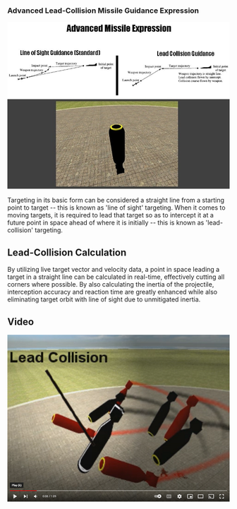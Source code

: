 ### Advanced Lead-Collision Missile Guidance Expression

![Lead-collision](https://github.com/TimIsabella/Gmod-AdvancedMissileExpression/blob/main/Lead-Collision.jpg)

Targeting in its basic form can be considered a straight line from a
starting point to target -- this is known as 'line of sight' targeting.
When it comes to moving targets, it is required to lead that target so as
to intercept it at a future point in space ahead of where it is initially -- this is known as
'lead-collision' targeting.

## Lead-Collision Calculation

By utilizing live target vector and velocity data, a point in space leading a 
target in a straight line can be calculated in real-time, effectively cutting 
all corners where possible. By also calculating the inertia of the projectile,
interception accuracy and reaction time are greatly enhanced while also
eliminating target orbit with line of sight due to unmitigated inertia.

## Video
[![Watch the video](https://github.com/TimIsabella/Gmod-AdvancedMissileExpression/blob/main/AME.png)](https://www.youtube.com/watch?v=8GuJDiRmCqA)
